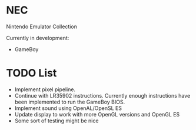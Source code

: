 # NEC
Nintendo Emulator Collection

Currently in development:
* GameBoy

# TODO List
* Implement pixel pipeline.
* Continue with LR35902 instructions. Currently enough instructions have been implemented to run the GameBoy BIOS.
* Implement sound using OpenAL/OpenSL ES
* Update display to work with more OpenGL versions and OpenGL ES
* Some sort of testing might be nice